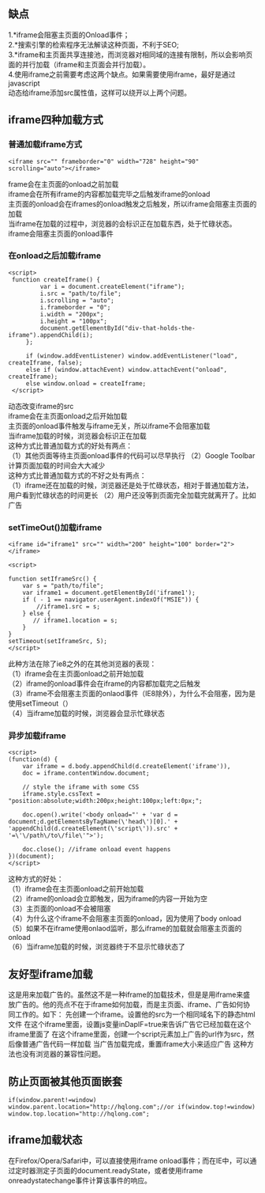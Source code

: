 ## 缺点
1.*iframe会阻塞主页面的Onload事件；   
2.*搜索引擎的检索程序无法解读这种页面，不利于SEO;  
3.*iframe和主页面共享连接池，而浏览器对相同域的连接有限制，所以会影响页面的并行加载（iframe和主页面会并行加载）。  
4.使用iframe之前需要考虑这两个缺点。如果需要使用iframe，最好是通过javascript  
动态给iframe添加src属性值，这样可以绕开以上两个问题。


## iframe四种加载方式
### 普通加载iframe方式  
```
<iframe src="" frameborder="0" width="728" height="90" scrolling="auto"></iframe>
```
frame会在主页面的onload之前加载  
iframe会在所有iframe的内容都加载完毕之后触发iframe的onload  
主页面的onload会在iframes的onload触发之后触发，所以iframe会阻塞主页面的加载  
当iframe在加载的过程中，浏览器的会标识正在加载东西，处于忙碌状态。  
iframe会阻塞主页面的onload事件  
### 在onload之后加载iframe
```
<script>
 function createIframe() {
         var i = document.createElement("iframe");
         i.src = "path/to/file";
         i.scrolling = "auto";
         i.frameborder = "0";
         i.width = "200px";
         i.height = "100px";
         document.getElementById("div-that-holds-the-iframe").appendChild(i);
     };

     if (window.addEventListener) window.addEventListener("load", createIframe, false);
     else if (window.attachEvent) window.attachEvent("onload", createIframe);
     else window.onload = createIframe;
 </script>
```
动态改变iframe的src  
iframe会在主页面onload之后开始加载  
主页面的onload事件触发与iframe无关，所以iframe不会阻塞加载  
当iframe加载的时候，浏览器会标识正在加载  
这种方式比普通加载方式的好处有两点：  
（1）其他页面等待主页面onload事件的代码可以尽早执行 （2）Google Toolbar计算页面加载的时间会大大减少  
这种方式比普通加载方式的不好之处有两点：  
（1）iframe还在加载的时候，浏览器还是处于忙碌状态，相对于普通加载方法，用户看到忙碌状态的时间更长 （2）用户还没等到页面完全加载完就离开了。比如广告  

### setTimeOut()加载iframe
```
<iframe id="iframe1" src="" width="200" height="100" border="2"></iframe>
 
<script>

function setIframeSrc() {
    var s = "path/to/file";
    var iframe1 = document.getElementById('iframe1');
    if ( - 1 == navigator.userAgent.indexOf("MSIE")) {
        //iframe1.src = s;
    } else {
       // iframe1.location = s;
    }
}
setTimeout(setIframeSrc, 5);
</script>
```
此种方法在除了ie8之外的在其他浏览器的表现：  
（1）iframe会在主页面onload之前开始加载  
（2）iframe的onload事件会在iframe的内容都加载完之后触发  
（3）iframe不会阻塞主页面的onlaod事件（IE8除外），为什么不会阻塞，因为是使用setTimeout（）  
（4）当iframe加载的时候，浏览器会显示忙碌状态  

### 异步加载iframe
```
<script>
(function(d) {
    var iframe = d.body.appendChild(d.createElement('iframe')),
    doc = iframe.contentWindow.document;
 
    // style the iframe with some CSS
    iframe.style.cssText = "position:absolute;width:200px;height:100px;left:0px;";
 
    doc.open().write('<body onload="' + 'var d = document;d.getElementsByTagName(\'head\')[0].' + 'appendChild(d.createElement(\'script\')).src' + '=\'\/path\/to\/file\'">');
 
    doc.close(); //iframe onload event happens
})(document);
</script>
```

这种方式的好处：  
（1）iframe会在主页面onload之前开始加载  
（2）iframe的onload会立即触发，因为iframe的内容一开始为空  
（3）主页面的onload不会被阻塞    
（4）为什么这个iframe不会阻塞主页面的onload，因为使用了body onload  
（5）如果不在iframe使用onlaod监听，那么iframe的加载就会阻塞主页面的onload  
（6）当iframe加载的时候，浏览器终于不显示忙碌状态了

## 友好型iframe加载
这是用来加载广告的。虽然这不是一种iframe的加载技术，但是是用iframe来盛放广告的。他的亮点不在于iframe如何加载，而是主页面、iframe、广告如何协同工作的。如下：
先创建一个iframe。设置他的src为一个相同域名下的静态html文件
在这个iframe里面，设置js变量inDapIF=true来告诉广告它已经加载在这个iframe里面了
在这个iframe里面，创建一个script元素加上广告的url作为src，然后像普通广告代码一样加载
当广告加载完成，重置iframe大小来适应广告
这种方法也没有浏览器的兼容性问题。  

## 防止页面被其他页面嵌套
```
if(window.parent!=window) window.parent.location="http://hqlong.com";//or if(window.top!=window) window.top.location="http://hqlong.com";
```

## iframe加载状态
在Firefox/Opera/Safari中，可以直接使用iframe onload事件；而在IE中，可以通过定时器测定子页面的document.readyState，或者使用iframe onreadystatechange事件计算该事件的响应。
